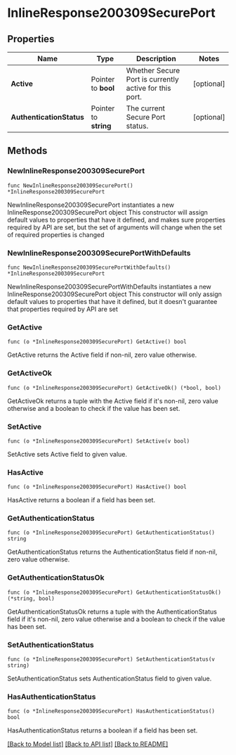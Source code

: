 # InlineResponse200309SecurePort

## Properties

Name | Type | Description | Notes
------------ | ------------- | ------------- | -------------
**Active** | Pointer to **bool** | Whether Secure Port is currently active for this port. | [optional] 
**AuthenticationStatus** | Pointer to **string** | The current Secure Port status. | [optional] 

## Methods

### NewInlineResponse200309SecurePort

`func NewInlineResponse200309SecurePort() *InlineResponse200309SecurePort`

NewInlineResponse200309SecurePort instantiates a new InlineResponse200309SecurePort object
This constructor will assign default values to properties that have it defined,
and makes sure properties required by API are set, but the set of arguments
will change when the set of required properties is changed

### NewInlineResponse200309SecurePortWithDefaults

`func NewInlineResponse200309SecurePortWithDefaults() *InlineResponse200309SecurePort`

NewInlineResponse200309SecurePortWithDefaults instantiates a new InlineResponse200309SecurePort object
This constructor will only assign default values to properties that have it defined,
but it doesn't guarantee that properties required by API are set

### GetActive

`func (o *InlineResponse200309SecurePort) GetActive() bool`

GetActive returns the Active field if non-nil, zero value otherwise.

### GetActiveOk

`func (o *InlineResponse200309SecurePort) GetActiveOk() (*bool, bool)`

GetActiveOk returns a tuple with the Active field if it's non-nil, zero value otherwise
and a boolean to check if the value has been set.

### SetActive

`func (o *InlineResponse200309SecurePort) SetActive(v bool)`

SetActive sets Active field to given value.

### HasActive

`func (o *InlineResponse200309SecurePort) HasActive() bool`

HasActive returns a boolean if a field has been set.

### GetAuthenticationStatus

`func (o *InlineResponse200309SecurePort) GetAuthenticationStatus() string`

GetAuthenticationStatus returns the AuthenticationStatus field if non-nil, zero value otherwise.

### GetAuthenticationStatusOk

`func (o *InlineResponse200309SecurePort) GetAuthenticationStatusOk() (*string, bool)`

GetAuthenticationStatusOk returns a tuple with the AuthenticationStatus field if it's non-nil, zero value otherwise
and a boolean to check if the value has been set.

### SetAuthenticationStatus

`func (o *InlineResponse200309SecurePort) SetAuthenticationStatus(v string)`

SetAuthenticationStatus sets AuthenticationStatus field to given value.

### HasAuthenticationStatus

`func (o *InlineResponse200309SecurePort) HasAuthenticationStatus() bool`

HasAuthenticationStatus returns a boolean if a field has been set.


[[Back to Model list]](../README.md#documentation-for-models) [[Back to API list]](../README.md#documentation-for-api-endpoints) [[Back to README]](../README.md)


